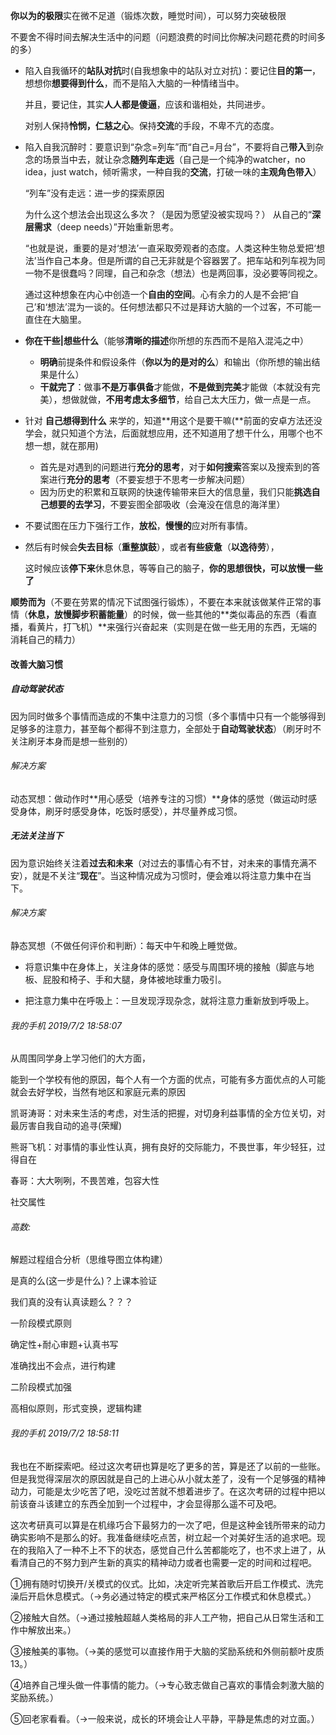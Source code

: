 **你以为的极限**实在微不足道（锻炼次数，睡觉时间），可以努力突破极限

不要舍不得时间去解决生活中的问题（问题浪费的时间比你解决问题花费的时间多的多）

- 陷入自我循环的**站队对抗**时(自我想象中的站队对立对抗)：要记住**目的第一**，想想你**想要得到什么**，而不是陷入大脑的一种情绪当中。

  并且，要记住，其实**人人都是傻逼**，应该和谐相处，共同进步。

  对别人保持**怜悯，仁慈之心**。保持**交流**的手段，不卑不亢的态度。

- 陷入自我沉醉时：要意识到“杂念=列车”而“自己=月台”，不要将自己**带入**到杂念的场景当中去，就让杂念**随列车走远**（自己是一个纯净的watcher，no idea，just watch，倾听需求，一种自我的**交流**，打破一味的**主观角色带入**）

  “列车”没有走远：进一步的探索原因

  为什么这个想法会出现这么多次？（是因为愿望没被实现吗？）
  从自己的“**深层需求**（deep needs）”开始重新思考。

  “也就是说，重要的是对‘想法’一直采取旁观者的态度。人类这种生物总爱把‘想法’当作自己本身。但是所谓的自己无非就是个容器罢了。把车站和列车视为同一物不是很蠢吗？同理，自己和杂念（想法）也是两回事，没必要等同视之。

  通过这种想象在内心中创造一个**自由的空间**。心有余力的人是不会把‘自己’和‘想法’混为一谈的。任何想法都只不过是拜访大脑的一个过客，不可能一直住在大脑里。

  

- **你在干些|想些什么**（能够**清晰的描述**你所想的东西而不是陷入混沌之中）

  - **明确**前提条件和假设条件（**你以为的是对的么**）和输出（你所想的输出结果是什么）
  - **干就完了**：做事**不是万事俱备**才能做，**不是做到完美**才能做（本就没有完美），想做就做，**不用考虑太多细节**，给自己太大压力，做一点是一点。

- 针对 **自己想得到什么** 来学的，知道**用这个是要干嘛(**前面的安卓方法还没学会，就只知道个方法，后面就想应用，还不知道用了想干什么，用哪个也不想一想，就在那用) 

  - 首先是对遇到的问题进行**充分的思考**，对于**如何搜索**答案以及搜索到的答案进行**充分的思考**（不要妄想于不思考一步解决问题）
  - 因为历史的积累和互联网的快速传输带来巨大的信息量，我们只能**挑选自己想要的去学习**，不要妄图全部吸收（会淹没在信息的海洋里）



- 不要试图在压力下强行工作，**放松**，**慢慢的**应对所有事情。

- 然后有时候会**失去目标**（**重整旗鼓**），或者**有些疲惫**（**以逸待劳**），

  这时候应该**停下来**休息休息，等等自己的脑子，**你的思想很快，可以放慢一些了**

**顺势而为**（不要在劳累的情况下试图强行锻炼），不要在本来就该做某件正常的事情（**休息，放慢脚步积蓄能量**）的时候，做一些其他的**类似毒品的东西（看直播，看黄片，打飞机）**来强行兴奋起来（实则是在做一些无用的东西，无端的消耗自己的精力）



#### 改善大脑习惯 ####

##### 自动驾驶状态 #####

因为同时做多个事情而造成的不集中注意力的习惯（多个事情中只有一个能够得到足够多的注意力，甚至每个都得不到注意力，全部处于**自动驾驶状态**）（刷牙时不关注刷牙本身而是想一些别的）

###### 解决方案 ######

动态冥想：做动作时**用心感受（培养专注的习惯）**身体的感觉（做运动时感受身体，刷牙时感受身体，吃饭时感受），并尽量养成习惯。

##### 无法关注当下 #####

因为意识始终关注着**过去和未来**（对过去的事情心有不甘，对未来的事情充满不安），就是不关注“**现在**”。当这种情况成为习惯时，便会难以将注意力集中在当下。

###### 解决方案 ######

静态冥想（不做任何评价和判断）：每天中午和晚上睡觉做。

- 将意识集中在身体上，关注身体的感觉：感受与周围环境的接触（脚底与地板、屁股和椅子、手和大腿，身体被地球重力吸引。

- 把注意力集中在呼吸上：一旦发现浮现杂念，就将注意力重新放到呼吸上。



######  我的手机 2019/7/2 18:58:07 ######

从周围同学身上学习他们的大方面，

能到一个学校有他的原因，每个人有一个方面的优点，可能有多方面优点的人可能就会去好学校，当然有地区和家庭元素的原因

凯哥涛哥：对未来生活的考虑，对生活的把握，对切身利益事情的全方位关切，对最厉害自我自动的追寻(荣耀)

熊哥飞机：对事情的事业性认真，拥有良好的交际能力，不畏世事，年少轻狂，过得自在

春哥：大大咧咧，不畏苦难，包容大性

社交属性 



###### 高数: ######

解题过程组合分析（思维导图立体构建）

是真的么(这一步是什么)？上课本验证

我们真的没有认真读题么？？？

一阶段模式原则

确定性+耐心审题+认真书写

准确找出不会点，进行构建

二阶段模式加强

高相似原则，形式变换，逻辑构建

 

###### 我的手机 2019/7/2 18:58:11 ######

我也在不断探索吧。经过这次考研也算是吃了更多的苦，算是还了以前的一些账。但是我觉得深层次的原因就是自己的上进心从小就太差了，没有一个足够强的精神动力，可能是太少吃苦了吧，没吃过苦就不想着进步了。在这次考研的过程中把以前该奋斗该建立的东西全加到一个过程中，才会显得那么遥不可及吧。

这次考研真可以算是在机缘巧合下最努力的一次了吧，但是这种金钱所带来的动力确实影响不是那么的好。我准备继续吃点苦，树立起一个对美好生活的追求吧。现在的我陷入了一种不上不下的状态，感觉自己什么苦都能吃了，也不求上进了，从看清自己的不努力到产生新的真实的精神动力或者也需要一定的时间和过程吧。

 

①拥有随时切换开/关模式的仪式。比如，决定听完某首歌后开启工作模式、洗完澡后开启休息模式。（→务必通过特定的模式来严格区分工作模式和休息模式。）

②接触大自然。（→通过接触超越人类格局的非人工产物，把自己从日常生活和工作中解放出来。）

③接触美的事物。（→美的感觉可以直接作用于大脑的奖励系统和外侧前额叶皮质13。）

④培养自己埋头做一件事情的能力。（→专心致志做自己喜欢的事情会刺激大脑的奖励系统。）

⑤回老家看看。（→一般来说，成长的环境会让人平静，平静是焦虑的对立面。）